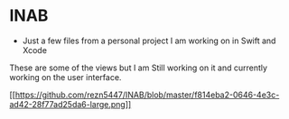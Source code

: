 # INAB


- Just a few files from a personal project I am working on in Swift and Xcode

These are some of the views but I am Still working on it and currently working on the user interface.

[[https://github.com/rezn5447/INAB/blob/master/f814eba2-0646-4e3c-ad42-28f77ad25da6-large.png]]
